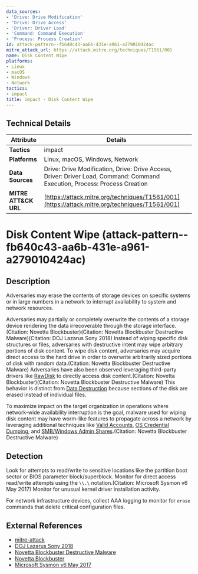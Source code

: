 ```yaml
---
data_sources:
- 'Drive: Drive Modification'
- 'Drive: Drive Access'
- 'Driver: Driver Load'
- 'Command: Command Execution'
- 'Process: Process Creation'
id: attack-pattern--fb640c43-aa6b-431e-a961-a279010424ac
mitre_attack_url: https://attack.mitre.org/techniques/T1561/001
name: Disk Content Wipe
platforms:
- Linux
- macOS
- Windows
- Network
tactics:
- impact
title: impact - Disk Content Wipe
---
```


## Technical Details

| Attribute | Details |
|-----------|----------|
| **Tactics** | impact |
| **Platforms** | Linux, macOS, Windows, Network |
| **Data Sources** | Drive: Drive Modification, Drive: Drive Access, Driver: Driver Load, Command: Command Execution, Process: Process Creation |
| **MITRE ATT&CK URL** | [https://attack.mitre.org/techniques/T1561/001](https://attack.mitre.org/techniques/T1561/001) |

# Disk Content Wipe (attack-pattern--fb640c43-aa6b-431e-a961-a279010424ac)

## Description
Adversaries may erase the contents of storage devices on specific systems or in large numbers in a network to interrupt availability to system and network resources.

Adversaries may partially or completely overwrite the contents of a storage device rendering the data irrecoverable through the storage interface.(Citation: Novetta Blockbuster)(Citation: Novetta Blockbuster Destructive Malware)(Citation: DOJ Lazarus Sony 2018) Instead of wiping specific disk structures or files, adversaries with destructive intent may wipe arbitrary portions of disk content. To wipe disk content, adversaries may acquire direct access to the hard drive in order to overwrite arbitrarily sized portions of disk with random data.(Citation: Novetta Blockbuster Destructive Malware) Adversaries have also been observed leveraging third-party drivers like [RawDisk](https://attack.mitre.org/software/S0364) to directly access disk content.(Citation: Novetta Blockbuster)(Citation: Novetta Blockbuster Destructive Malware) This behavior is distinct from [Data Destruction](https://attack.mitre.org/techniques/T1485) because sections of the disk are erased instead of individual files.

To maximize impact on the target organization in operations where network-wide availability interruption is the goal, malware used for wiping disk content may have worm-like features to propagate across a network by leveraging additional techniques like [Valid Accounts](https://attack.mitre.org/techniques/T1078), [OS Credential Dumping](https://attack.mitre.org/techniques/T1003), and [SMB/Windows Admin Shares](https://attack.mitre.org/techniques/T1021/002).(Citation: Novetta Blockbuster Destructive Malware)

## Detection
Look for attempts to read/write to sensitive locations like the partition boot sector or BIOS parameter block/superblock. Monitor for direct access read/write attempts using the <code>\\\\.\\</code> notation.(Citation: Microsoft Sysmon v6 May 2017) Monitor for unusual kernel driver installation activity.

For network infrastructure devices, collect AAA logging to monitor for `erase` commands that delete critical configuration files.

## External References
- [mitre-attack](https://attack.mitre.org/techniques/T1561/001)
- [DOJ Lazarus Sony 2018](https://www.justice.gov/opa/press-release/file/1092091/download)
- [Novetta Blockbuster Destructive Malware](https://web.archive.org/web/20160303200515/https://operationblockbuster.com/wp-content/uploads/2016/02/Operation-Blockbuster-Destructive-Malware-Report.pdf)
- [Novetta Blockbuster](https://web.archive.org/web/20160226161828/https://www.operationblockbuster.com/wp-content/uploads/2016/02/Operation-Blockbuster-Report.pdf)
- [Microsoft Sysmon v6 May 2017](https://docs.microsoft.com/sysinternals/downloads/sysmon)
